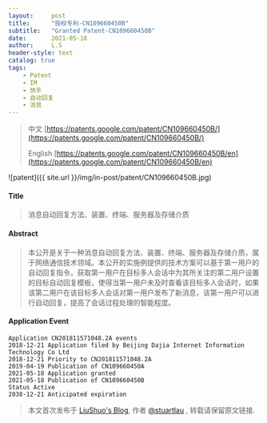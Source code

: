 ```yaml
---
layout:     post
title:      "授权专利-CN109660450B"
subtitle:   "Granted Patent-CN109660450B"
date:       2021-05-18
author:     L.S
header-style: text
catalog: true
tags:
    - Patent
    - IM
    - 快手
    - 自动回复
    - 消息
---
```

> 中文 [https://patents.google.com/patent/CN109660450B/](https://patents.google.com/patent/CN109660450B/)
>
> English [https://patents.google.com/patent/CN109660450B/en](https://patents.google.com/patent/CN109660450B/en)

![patent]({{ site.url }}/img/in-post/patent/CN109660450B.jpg)
#### Title
> 消息自动回复方法、装置、终端、服务器及存储介质













#### Abstract
> 本公开是关于一种消息自动回复方法、装置、终端、服务器及存储介质，属于网络通信技术领域。本公开的实施例提供的技术方案可以基于第一用户的自动回复指令，获取第一用户在目标多人会话中为其所关注的第二用户设置的目标自动回复模板，使得当第一用户未及时查看该目标多人会话时，如果该第二用户在该目标多人会话对第一用户发布了新消息，该第一用户可以进行自动回复，提高了会话过程处理的智能程度。













#### Application Event
```
Application CN201811571048.2A events 
2018-12-21 Application filed by Beijing Dajia Internet Information Technology Co Ltd
2018-12-21 Priority to CN201811571048.2A
2019-04-19 Publication of CN109660450A
2021-05-18 Application granted
2021-05-18 Publication of CN109660450B
Status Active
2038-12-21 Anticipated expiration
```
> 本文首次发布于 [LiuShuo's Blog](https://liushuo.me), 作者 [@stuartlau](http://github.com/stuartlau) ,
转载请保留原文链接.
